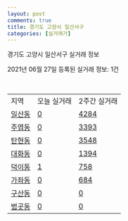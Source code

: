```yaml
---
layout: post
comments: true
title: 경기도 고양시 일산서구
categories: [실거래가]
---
```


경기도 고양시 일산서구 실거래 정보

2021년 06월 27일 등록된 실거래 정보: 1건

<script type="text/javascript">
  google.charts.load('current', {'packages':['corechart']});
  google.charts.setOnLoadCallback(drawChart);

  function drawChart() {
    var data = google.visualization.arrayToDataTable([['거래일', '매매', '전월세', '전매'], ['2020-06', 112, 80, 1], ['2020-07', 970, 758, 4], ['2020-08', 481, 594, 1], ['2020-09', 473, 530, 0], ['2020-10', 584, 629, 0], ['2020-11', 1304, 595, 6], ['2020-12', 1048, 696, 2], ['2021-01', 444, 619, 3], ['2021-02', 292, 579, 2], ['2021-03', 303, 617, 0], ['2021-04', 336, 495, 3], ['2021-05', 532, 520, 2], ['2021-06', 185, 261, 0]]);

    var options = {
      title: '최근 유형별 거래량 추이',
      legend: { position: 'bottom' }
    };

    var chart = new google.visualization.LineChart(document.getElementById('columnchart_material'));
    chart.draw(data, (options));
  }
</script>

<div id="columnchart_material" style="width: 450px; margin-left: -35px"></div>
<br>
<table class="sortable">
  <tr>
    <td>지역</td>
    <td>오늘 실거래</td>
    <td>2주간 실거래</td>
  </tr>

  
  <tr class="item">
    <td><a href="4128710100.html">일산동</a></td>
    <td><a href="4128710100.html">0</a></td>
    <td><a href="4128710100.html">4284</a></td>
  </tr>
    

  <tr class="item">
    <td><a href="4128710200.html">주엽동</a></td>
    <td><a href="4128710200.html">0</a></td>
    <td><a href="4128710200.html">3393</a></td>
  </tr>
    

  <tr class="item">
    <td><a href="4128710300.html">탄현동</a></td>
    <td><a href="4128710300.html">0</a></td>
    <td><a href="4128710300.html">3548</a></td>
  </tr>
    

  <tr class="item">
    <td><a href="4128710400.html">대화동</a></td>
    <td><a href="4128710400.html">0</a></td>
    <td><a href="4128710400.html">1394</a></td>
  </tr>
    

  <tr class="item">
    <td><a href="4128710500.html">덕이동</a></td>
    <td><a href="4128710500.html">1</a></td>
    <td><a href="4128710500.html">758</a></td>
  </tr>
    

  <tr class="item">
    <td><a href="4128710600.html">가좌동</a></td>
    <td><a href="4128710600.html">0</a></td>
    <td><a href="4128710600.html">684</a></td>
  </tr>
    

  <tr class="item">
    <td><a href="4128710700.html">구산동</a></td>
    <td><a href="4128710700.html">0</a></td>
    <td><a href="4128710700.html">0</a></td>
  </tr>
    

  <tr class="item">
    <td><a href="4128710800.html">법곳동</a></td>
    <td><a href="4128710800.html">0</a></td>
    <td><a href="4128710800.html">0</a></td>
  </tr>
    


</table>


    